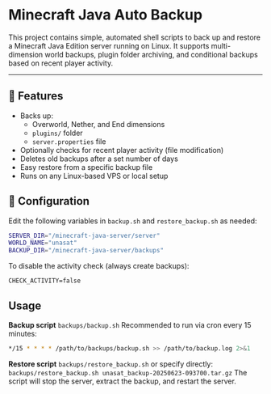 # Minecraft Java Auto Backup

This project contains simple, automated shell scripts to back up and restore a Minecraft Java Edition server running on Linux. It supports multi-dimension world backups, plugin folder archiving, and conditional backups based on recent player activity.

---

## 🚀 Features

- Backs up:
  - Overworld, Nether, and End dimensions
  - `plugins/` folder
  - `server.properties` file
- Optionally checks for recent player activity (file modification)
- Deletes old backups after a set number of days
- Easy restore from a specific backup file
- Runs on any Linux-based VPS or local setup

## 🔧 Configuration

Edit the following variables in `backup.sh` and `restore_backup.sh` as needed:

```bash
SERVER_DIR="/minecraft-java-server/server"
WORLD_NAME="unasat"
BACKUP_DIR="/minecraft-java-server/backups"
```

To disable the activity check (always create backups):
```
CHECK_ACTIVITY=false
```

## Usage
**Backup script** 
`backups/backup.sh`
Recommended to run via cron every 15 minutes:

```bash
*/15 * * * * /path/to/backups/backup.sh >> /path/to/backup.log 2>&1
```

**Restore script**
`backups/restore_backup.sh`
or specify directly:
`backups/restore_backup.sh unasat_backup-20250623-093700.tar.gz`
The script will stop the server, extract the backup, and restart the server.
